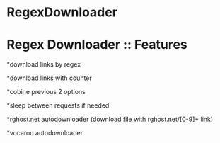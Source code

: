 RegexDownloader
===============

Regex Downloader :: Features
===============

*download links by regex

*download links with counter

*cobine previous 2 options

*sleep between requests if needed

*rghost.net autodownloader (download file with rghost.net/[0-9]+ link)

*vocaroo autodownloader
